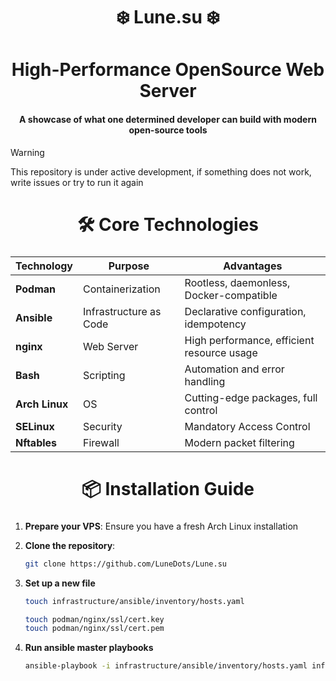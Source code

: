 <div align="center">
    <h1>❄️  Lune.su  ❄️</h1>
    <h3></h3>
</div>

<div align="center">
    <h1>High-Performance OpenSource Web Server</h1>
    <h4>A showcase of what one determined developer can build with modern open-source tools</h4>
</div>

> [!WARNING]  
> This repository is under active development, if something does not work, write issues or try to run it again

<div align="center">
    <h1>🛠️ Core Technologies</h1>
    <h3></h3>
</div>

| Technology     | Purpose                | Advantages                                 |
| -------------- | ---------------------- | ------------------------------------------ |
| **Podman**     | Containerization       | Rootless, daemonless, Docker-compatible    |
| **Ansible**    | Infrastructure as Code | Declarative configuration, idempotency     |
| **nginx**      | Web Server             | High performance, efficient resource usage |
| **Bash**       | Scripting              | Automation and error handling              |
| **Arch Linux** | OS                     | Cutting-edge packages, full control        |
| **SELinux**    | Security               | Mandatory Access Control                   |
| **Nftables**   | Firewall               | Modern packet filtering                    |

<div align="center">
    <h1>📦 Installation Guide</h1>
    <h3></h3>
</div>

1.  **Prepare your VPS**:
    Ensure you have a fresh Arch Linux installation

2.  **Clone the repository**:
    ```bash
    git clone https://github.com/LuneDots/Lune.su
    ```

3.  **Set up a new file**
    ```bash
    touch infrastructure/ansible/inventory/hosts.yaml

    touch podman/nginx/ssl/cert.key
    touch podman/nginx/ssl/cert.pem

    ```

4.  **Run ansible master playbooks**
    ```bash
    ansible-playbook -i infrastructure/ansible/inventory/hosts.yaml infrastructure/ansible/playbook/master.yaml -e PROJECT_DIR=YOUR_DIRECTORY
    ```

